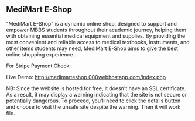 ## MediMart E-Shop 

"MediMart E-Shop" is a dynamic online shop, designed to support and empower MBBS students throughout their academic journey, helping them with obtaining essential medical equipment and supplies. By providing the most convenient and reliable access to medical textbooks, instruments, and other items students may need, MediMart E-Shop aims to give the best online shopping experience.


For Stripe Payment Check: 







Live Demo: http://medimarteshop.000webhostapp.com/index.php

NB: Since the website is hosted for free, it doesn't have an SSL certificate. As a result, it may display a warning indicating that the site is not secure or potentially dangerous. To proceed, you'll need to click the details button and choose to visit the unsafe site despite the warning. Then it will work file.